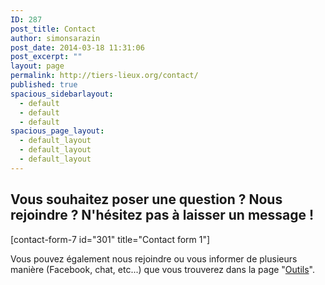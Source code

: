 ```yaml
---
ID: 287
post_title: Contact
author: simonsarazin
post_date: 2014-03-18 11:31:06
post_excerpt: ""
layout: page
permalink: http://tiers-lieux.org/contact/
published: true
spacious_sidebarlayout:
  - default
  - default
  - default
spacious_page_layout:
  - default_layout
  - default_layout
  - default_layout
---
```

<h2>Vous souhaitez poser une question ? Nous rejoindre ? N'hésitez pas à laisser un message !</h2>
<!--more-->

[contact-form-7 id="301" title="Contact form 1"]

Vous pouvez également nous rejoindre ou vous informer de plusieurs manière (Facebook, chat, etc...) que vous trouverez dans la page "<a href="http://lille.lescommuns.org/des-outils/">Outils</a>".